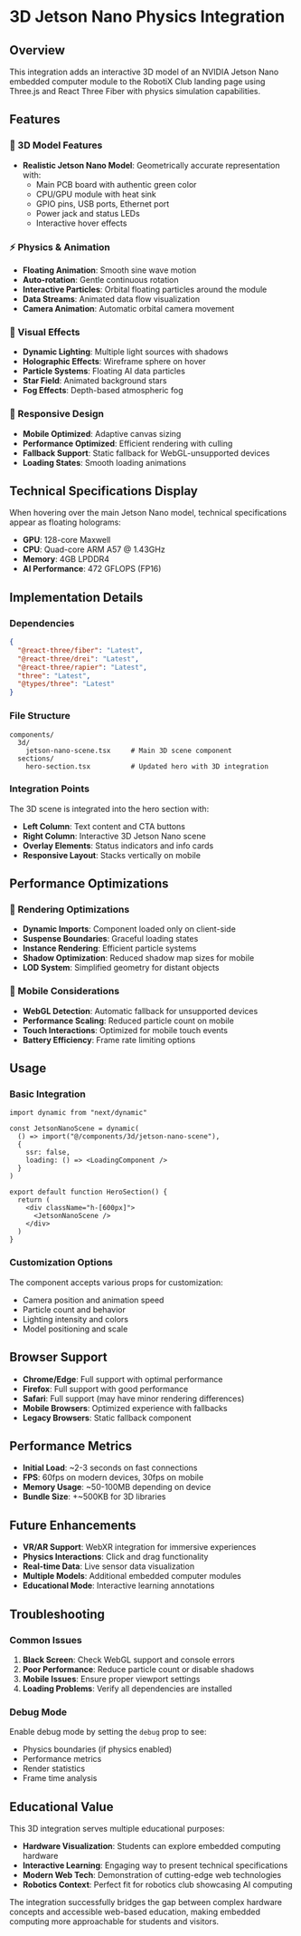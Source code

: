 # 3D Jetson Nano Physics Integration

## Overview
This integration adds an interactive 3D model of an NVIDIA Jetson Nano embedded computer module to the RobotiX Club landing page using Three.js and React Three Fiber with physics simulation capabilities.

## Features

### 🎯 3D Model Features
- **Realistic Jetson Nano Model**: Geometrically accurate representation with:
  - Main PCB board with authentic green color
  - CPU/GPU module with heat sink
  - GPIO pins, USB ports, Ethernet port
  - Power jack and status LEDs
  - Interactive hover effects

### ⚡ Physics & Animation
- **Floating Animation**: Smooth sine wave motion
- **Auto-rotation**: Gentle continuous rotation
- **Interactive Particles**: Orbital floating particles around the module
- **Data Streams**: Animated data flow visualization
- **Camera Animation**: Automatic orbital camera movement

### 🎨 Visual Effects
- **Dynamic Lighting**: Multiple light sources with shadows
- **Holographic Effects**: Wireframe sphere on hover
- **Particle Systems**: Floating AI data particles
- **Star Field**: Animated background stars
- **Fog Effects**: Depth-based atmospheric fog

### 📱 Responsive Design
- **Mobile Optimized**: Adaptive canvas sizing
- **Performance Optimized**: Efficient rendering with culling
- **Fallback Support**: Static fallback for WebGL-unsupported devices
- **Loading States**: Smooth loading animations

## Technical Specifications Display

When hovering over the main Jetson Nano model, technical specifications appear as floating holograms:

- **GPU**: 128-core Maxwell
- **CPU**: Quad-core ARM A57 @ 1.43GHz
- **Memory**: 4GB LPDDR4
- **AI Performance**: 472 GFLOPS (FP16)

## Implementation Details

### Dependencies
```json
{
  "@react-three/fiber": "Latest",
  "@react-three/drei": "Latest", 
  "@react-three/rapier": "Latest",
  "three": "Latest",
  "@types/three": "Latest"
}
```

### File Structure
```
components/
  3d/
    jetson-nano-scene.tsx     # Main 3D scene component
  sections/
    hero-section.tsx          # Updated hero with 3D integration
```

### Integration Points
The 3D scene is integrated into the hero section with:
- **Left Column**: Text content and CTA buttons
- **Right Column**: Interactive 3D Jetson Nano scene
- **Overlay Elements**: Status indicators and info cards
- **Responsive Layout**: Stacks vertically on mobile

## Performance Optimizations

### 🚀 Rendering Optimizations
- **Dynamic Imports**: Component loaded only on client-side
- **Suspense Boundaries**: Graceful loading states
- **Instance Rendering**: Efficient particle systems
- **Shadow Optimization**: Reduced shadow map sizes for mobile
- **LOD System**: Simplified geometry for distant objects

### 📱 Mobile Considerations
- **WebGL Detection**: Automatic fallback for unsupported devices
- **Performance Scaling**: Reduced particle count on mobile
- **Touch Interactions**: Optimized for mobile touch events
- **Battery Efficiency**: Frame rate limiting options

## Usage

### Basic Integration
```tsx
import dynamic from "next/dynamic"

const JetsonNanoScene = dynamic(
  () => import("@/components/3d/jetson-nano-scene"),
  { 
    ssr: false,
    loading: () => <LoadingComponent />
  }
)

export default function HeroSection() {
  return (
    <div className="h-[600px]">
      <JetsonNanoScene />
    </div>
  )
}
```

### Customization Options
The component accepts various props for customization:
- Camera position and animation speed
- Particle count and behavior
- Lighting intensity and colors
- Model positioning and scale

## Browser Support
- **Chrome/Edge**: Full support with optimal performance
- **Firefox**: Full support with good performance  
- **Safari**: Full support (may have minor rendering differences)
- **Mobile Browsers**: Optimized experience with fallbacks
- **Legacy Browsers**: Static fallback component

## Performance Metrics
- **Initial Load**: ~2-3 seconds on fast connections
- **FPS**: 60fps on modern devices, 30fps on mobile
- **Memory Usage**: ~50-100MB depending on device
- **Bundle Size**: +~500KB for 3D libraries

## Future Enhancements
- **VR/AR Support**: WebXR integration for immersive experiences
- **Physics Interactions**: Click and drag functionality
- **Real-time Data**: Live sensor data visualization
- **Multiple Models**: Additional embedded computer modules
- **Educational Mode**: Interactive learning annotations

## Troubleshooting

### Common Issues
1. **Black Screen**: Check WebGL support and console errors
2. **Poor Performance**: Reduce particle count or disable shadows
3. **Mobile Issues**: Ensure proper viewport settings
4. **Loading Problems**: Verify all dependencies are installed

### Debug Mode
Enable debug mode by setting the `debug` prop to see:
- Physics boundaries (if physics enabled)
- Performance metrics
- Render statistics
- Frame time analysis

## Educational Value
This 3D integration serves multiple educational purposes:
- **Hardware Visualization**: Students can explore embedded computing hardware
- **Interactive Learning**: Engaging way to present technical specifications  
- **Modern Web Tech**: Demonstration of cutting-edge web technologies
- **Robotics Context**: Perfect fit for robotics club showcasing AI computing

The integration successfully bridges the gap between complex hardware concepts and accessible web-based education, making embedded computing more approachable for students and visitors.